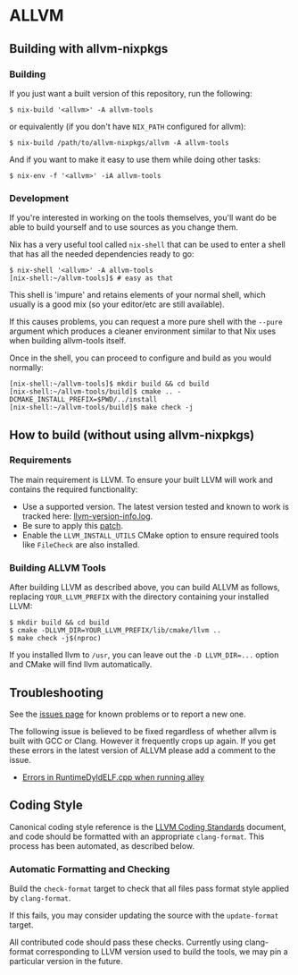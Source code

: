 # ALLVM

## Building with allvm-nixpkgs

### Building
If you just want a built version of this repository, run the following:

```console
$ nix-build '<allvm>' -A allvm-tools
```

or equivalently (if you don't have `NIX_PATH` configured for allvm):

```console
$ nix-build /path/to/allvm-nixpkgs/allvm -A allvm-tools
```

And if you want to make it easy to use them while doing other tasks:

```console
$ nix-env -f '<allvm>' -iA allvm-tools
```

### Development

If you're interested in working on the tools themselves,
you'll want do be able to build yourself and to use
sources as you change them.

Nix has a very useful tool called `nix-shell` that can
be used to enter a shell that has all the needed dependencies
ready to go:

```console
$ nix-shell '<allvm>' -A allvm-tools
[nix-shell:~/allvm-tools]$ # easy as that
```
This shell is 'impure' and retains elements of your normal shell,
which usually is a good mix (so your editor/etc are still available).

If this causes problems, you can request a more pure shell
with the `--pure` argument which produces a cleaner environment
similar to that Nix uses when building allvm-tools itself.

Once in the shell, you can proceed to configure and build
as you would normally:

```console
[nix-shell:~/allvm-tools]$ mkdir build && cd build
[nix-shell:~/allvm-tools/build]$ cmake .. -DCMAKE_INSTALL_PREFIX=$PWD/../install
[nix-shell:~/allvm-tools/build]$ make check -j
```


## How to build (without using allvm-nixpkgs)

### Requirements

The main requirement is LLVM.
To ensure your built LLVM will work and contains the required functionality:

* Use a supported version.  The latest version tested and known to work is tracked here: [llvm-version-info.log](https://gitlab-beta.engr.illinois.edu/llvm/allvm-nixpkgs/blob/master/llvm-version-info.log).
* Be sure to apply this [patch](https://gitlab-beta.engr.illinois.edu/llvm/allvm-nixpkgs/raw/master/pkgs/development/compilers/llvm/master/patches/llvm-R_X86_64_NONE.patch).
* Enable the `LLVM_INSTALL_UTILS` CMake option to ensure required tools like `FileCheck` are also installed.

### Building ALLVM Tools

After building LLVM as described above, you can build ALLVM as follows,
replacing `YOUR_LLVM_PREFIX` with the directory containing your installed LLVM:

```console
$ mkdir build && cd build
$ cmake -DLLVM_DIR=YOUR_LLVM_PREFIX/lib/cmake/llvm ..
$ make check -j$(nproc)
```

If you installed llvm to `/usr`, you can leave out the `-D LLVM_DIR=...` option
and CMake will find llvm automatically.


## Troubleshooting

See the [issues page](https://gitlab-beta.engr.illinois.edu/llvm/allvm/issues) for known problems or to report a new one.

The following issue is believed to be fixed regardless of whether allvm is built with GCC or Clang.
However it frequently crops up again.
If you get these errors in the latest version of ALLVM please add a comment to the issue.

* [Errors in RuntimeDyldELF.cpp when running alley](#1)


## Coding Style

Canonical coding style reference is the [LLVM Coding Standards](http://llvm.org/docs/CodingStandards.html) document,
and code should be formatted with an appropriate `clang-format`.  This process has been automated, as described below.

### Automatic Formatting and Checking

Build the `check-format` target to check that all files pass format style applied by `clang-format`.

If this fails, you may consider updating the source with the `update-format` target.

All contributed code should pass these checks.  Currently using clang-format corresponding
to LLVM version used to build the tools, we may pin a particular version in the future.